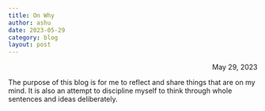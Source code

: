 ```yaml
---
title: On Why
author: ashu
date: 2023-05-29
category: blog
layout: post
---
```

<div class="date" style="text-align: right;">May 29, 2023</div>

The purpose of this blog is for me to reflect and share things that are on my mind. It is also an attempt to discipline myself to think through whole sentences and ideas deliberately. 


